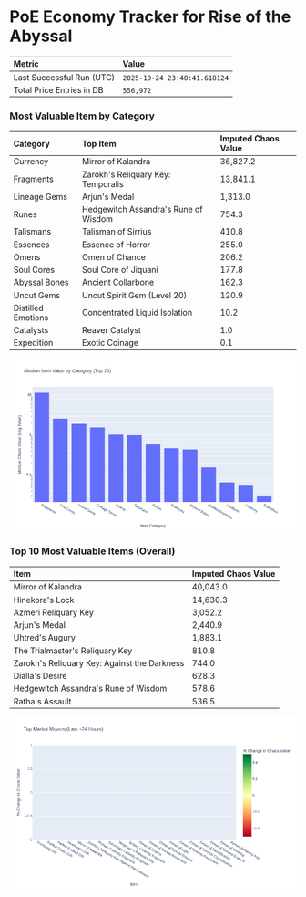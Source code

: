# PoE Economy Tracker for Rise of the Abyssal

<!-- START_MAINTENANCE -->
| Metric | Value |
|:---|:---|
| Last Successful Run (UTC) | `2025-10-24 23:40:41.618124` |
| Total Price Entries in DB | `556,972` |

<!-- END_MAINTENANCE -->

<!-- START_DATAFRAME_DEBUG -->
<!-- END_DATAFRAME_DEBUG -->

<!-- START_CATEGORY_ANALYSIS -->
### Most Valuable Item by Category
| Category | Top Item | Imputed Chaos Value |
| :--- | :--- | :--- |
| Currency | Mirror of Kalandra | 36,827.2 |
| Fragments | Zarokh's Reliquary Key: Temporalis | 13,841.1 |
| Lineage Gems | Arjun's Medal | 1,313.0 |
| Runes | Hedgewitch Assandra's Rune of Wisdom | 754.3 |
| Talismans | Talisman of Sirrius | 410.8 |
| Essences | Essence of Horror | 255.0 |
| Omens | Omen of Chance | 206.2 |
| Soul Cores | Soul Core of Jiquani | 177.8 |
| Abyssal Bones | Ancient Collarbone | 162.3 |
| Uncut Gems | Uncut Spirit Gem (Level 20) | 120.9 |
| Distilled Emotions | Concentrated Liquid Isolation | 10.2 |
| Catalysts | Reaver Catalyst | 1.0 |
| Expedition | Exotic Coinage | 0.1 |


![Category Analysis Chart](charts/category_analysis.png)
<!-- END_ANALYSIS -->

<!-- START_ANALYSIS -->
### Top 10 Most Valuable Items (Overall)
| Item | Imputed Chaos Value |
| :--- | :--- |
| Mirror of Kalandra | 40,043.0 |
| Hinekora's Lock | 14,630.3 |
| Azmeri Reliquary Key | 3,052.2 |
| Arjun's Medal | 2,440.9 |
| Uhtred's Augury | 1,883.1 |
| The Trialmaster's Reliquary Key | 810.8 |
| Zarokh's Reliquary Key: Against the Darkness | 744.0 |
| Dialla's Desire | 628.3 |
| Hedgewitch Assandra's Rune of Wisdom | 578.6 |
| Ratha's Assault | 536.5 |


![Market Movers Chart](charts/market_movers.png)
<!-- END_ANALYSIS -->
